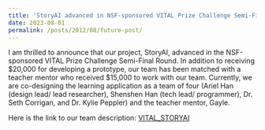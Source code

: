 ```yaml
---
title: 'StoryAI advanced in NSF-sponsored VITAL Prize Challenge Semi-Final Round'
date: 2023-08-01
permalink: /posts/2012/08/future-post/
---
```


I am thrilled to announce that our project, StoryAI, advanced in the NSF-sponsored VITAL Prize Challenge Semi-Final Round. In addition to receiving $20,000 for developing a prototype, our team has been matched with a teacher mentor who received $15,000 to work with our team. Currently, we are co-designing the learning application as a team of four (Ariel Han (design lead/ lead researcher), Shenshen Han (tech lead/ programmer), Dr. Seth Corrigan, and Dr. Kylie Peppler) and the teacher mentor, Gayle.

Here is the link to our team description: [VITAL_STORYAI](https://www.vitalprize.org/en/custom/vitalprizeapplications2023/view/639)
